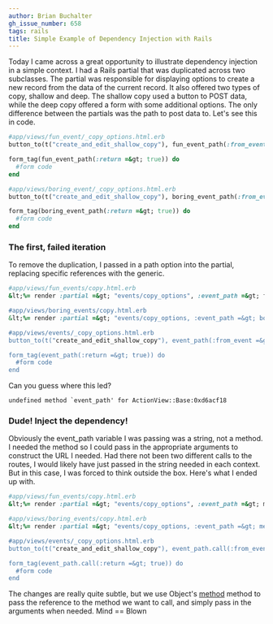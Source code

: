 ```yaml
---
author: Brian Buchalter
gh_issue_number: 658
tags: rails
title: Simple Example of Dependency Injection with Rails
---
```




Today I came across a great opportunity to illustrate dependency injection in a simple context. I had a Rails partial that was duplicated across two subclasses.  The partial was responsible for displaying options to create a new record from the data of the current record.  It also offered two types of copy, shallow and deep.  The shallow copy used a button to POST data, while the deep copy offered a form with some additional options.  The only difference between the partials was the path to post data to. Let's see this in code.

```ruby
#app/views/fun_event/_copy_options.html.erb
button_to(t("create_and_edit_shallow_copy"), fun_event_path(:from_event =&gt; @event.id, :return =&gt; true), :    id =&gt; "shallow_copy_btn")

form_tag(fun_event_path(:return =&gt; true)) do
  #form code
end

#app/views/boring_event/_copy_options.html.erb
button_to(t("create_and_edit_shallow_copy"), boring_event_path(:from_event =&gt; @event.id, :return =&gt; true), :    id =&gt; "shallow_copy_btn")

form_tag(boring_event_path(:return =&gt; true)) do
  #form code
end
```

### The first, failed iteration

To remove the duplication, I passed in a path option into the partial, replacing specific references with the generic.

```ruby
#app/views/fun_events/copy.html.erb
&lt;%= render :partial =&gt; "events/copy_options", :event_path =&gt; fun_event_path %&gt;

#app/views/boring_events/copy.html.erb
&lt;%= render :partial =&gt; "events/copy_options, :event_path =&gt; boring_event_path %&gt;

#app/views/events/_copy_options.html.erb
button_to(t("create_and_edit_shallow_copy"), event_path(:from_event =&gt; @event.id, :return =&gt; true), :    id =&gt; "shallow_copy_btn")

form_tag(event_path(:return =&gt; true)) do
  #form code
end
```

Can you guess where this led?

```
undefined method `event_path' for ActionView::Base:0xd6acf18
```

### Dude! Inject the dependency!

Obviously the event_path variable I was passing was a string, not a method.  I needed the method so I could pass in the appropriate arguments to construct the URL I needed.  Had there not been two different calls to the routes, I would likely have just passed in the string needed in each context.  But in this case, I was forced to think outside the box.  Here's what I ended up with.

```ruby
#app/views/fun_events/copy.html.erb
&lt;%= render :partial =&gt; "events/copy_options", :event_path =&gt; method(:fun_event_path) %&gt;

#app/views/boring_events/copy.html.erb
&lt;%= render :partial =&gt; "events/copy_options, :event_path =&gt; method(:boring_event_path) %&gt;

#app/views/events/_copy_options.html.erb
button_to(t("create_and_edit_shallow_copy"), event_path.call(:from_event =&gt; @event.id, :return =&gt; true), :    id =&gt; "shallow_copy_btn")

form_tag(event_path.call(:return =&gt; true)) do
  #form code
end
```

The changes are really quite subtle, but we use Object's [method](http://ruby-doc.org/core-1.9.3/Object.html#method-i-method) method to pass the reference to the method we want to call, and simply pass in the arguments when needed.  Mind == Blown


